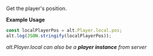Get the player's position.

**Example Usage**

```js
const localPlayerPos = alt.Player.local.pos;
alt.log(JSON.stringify(localPlayerPos));
```

_alt.Player.local can also be a **player instance** from server_
